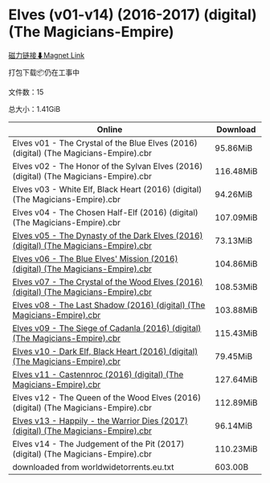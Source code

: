 # Elves (v01-v14) (2016-2017) (digital) (The Magicians-Empire)

[磁力链接⬇Magnet Link](magnet:?xt=urn:btih:6f686149484b88a52272efbea03fd14338dc971d&dn=Elves%20%28v01-v14%29%20%282016-2017%29%20%28digital%29%20%28The%20Magicians-Empire%29)

打包下载📦仍在工事中

文件数：15

总大小：1.41GiB

Online | Download
--- | ---
Elves v01 - The Crystal of the Blue Elves (2016) (digital) (The Magicians-Empire).cbr | 95.86MiB
Elves v02 - The Honor of the Sylvan Elves (2016) (digital) (The Magicians-Empire).cbr | 116.48MiB
Elves v03 - White Elf, Black Heart (2016) (digital) (The Magicians-Empire).cbr | 94.26MiB
Elves v04 - The Chosen Half-Elf (2016) (digital) (The Magicians-Empire).cbr | 107.09MiB
[Elves v05 - The Dynasty of the Dark Elves (2016) (digital) (The Magicians-Empire).cbr](https://github.com/alicewish/markdown/blob/master/comic/Elves-v05-Dynasty-of-Dark-Elves-2016-digital-Magicians-Empire-cbr.md) | 73.13MiB
[Elves v06 - The Blue Elves' Mission (2016) (digital) (The Magicians-Empire).cbr](https://github.com/alicewish/markdown/blob/master/comic/Elves-v06-Blue-Elves-Mission-2016-digital-Magicians-Empire-cbr.md) | 104.86MiB
[Elves v07 - The Crystal of the Wood Elves (2016) (digital) (The Magicians-Empire).cbr](https://github.com/alicewish/markdown/blob/master/comic/Elves-v07-Crystal-of-Wood-Elves-2016-digital-Magicians-Empire-cbr.md) | 108.53MiB
[Elves v08 - The Last Shadow (2016) (digital) (The Magicians-Empire).cbr](https://github.com/alicewish/markdown/blob/master/comic/Elves-v08-Last-Shadow-2016-digital-Magicians-Empire-cbr.md) | 103.88MiB
[Elves v09 - The Siege of Cadanla (2016) (digital) (The Magicians-Empire).cbr](https://github.com/alicewish/markdown/blob/master/comic/Elves-v09-Siege-of-Cadanla-2016-digital-Magicians-Empire-cbr.md) | 115.43MiB
[Elves v10 - Dark Elf, Black Heart (2016) (digital) (The Magicians-Empire).cbr](https://github.com/alicewish/markdown/blob/master/comic/Elves-v10-Dark-Elf-Black-Heart-2016-digital-Magicians-Empire-cbr.md) | 79.45MiB
[Elves v11 - Castennroc (2016) (digital) (The Magicians-Empire).cbr](https://github.com/alicewish/markdown/blob/master/comic/Elves-v11-Castennroc-2016-digital-Magicians-Empire-cbr.md) | 127.64MiB
Elves v12 - The Queen of the Wood Elves (2016) (digital) (The Magicians-Empire).cbr | 112.89MiB
[Elves v13 - Happily - the Warrior Dies (2017) (digital) (The Magicians-Empire).cbr](https://github.com/alicewish/markdown/blob/master/comic/Elves-v13-Happily-Warrior-Dies-2017-digital-Magicians-Empire-cbr.md) | 96.14MiB
Elves v14 - The Judgement of the Pit (2017) (digital) (The Magicians-Empire).cbr | 110.23MiB
downloaded from worldwidetorrents.eu.txt | 603.00B